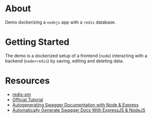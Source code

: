 # About

Demo dockerizing a `nodejs` app with a `redis` database.

# Getting Started

The demo is a dockerized setup of a frontend (`node`) interacting with a backend (`node+redis`) by saving, editing and deleting data.

# Resources

+ [redis-om](https://redis.io/docs/stack/get-started/tutorials/stack-node/)
+ [Official Tutorial](https://www.youtube.com/watch?v=KUfufrwpBkM&t=385s "YouTube")
+ [Autogenerating Swagger Documentation with Node & Express](https://www.youtube.com/watch?v=apouPYPh_as "YouTube")
+ [Automatically Generate Swagger Docs With ExpressJS & NodeJS](https://www.youtube.com/watch?v=5aryMKiBEKY&t=619s "YouTube")